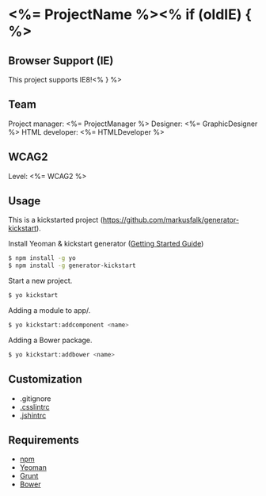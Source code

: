 # <%= ProjectName %><% if (oldIE) { %>

## Browser Support (IE)

This project supports IE8!<% } %>

## Team

Project manager: <%= ProjectManager %>
Designer: <%= GraphicDesigner %>
HTML developer: <%= HTMLDeveloper %>

## WCAG2

Level: <%= WCAG2 %>

## Usage

This is a kickstarted project (https://github.com/markusfalk/generator-kickstart).

Install Yeoman & kickstart generator ([Getting Started Guide](https://github.com/yeoman/yeoman/wiki/Getting-Started))

```bash
$ npm install -g yo
$ npm install -g generator-kickstart
```

Start a new project.
```bash
$ yo kickstart
```

Adding a module to app/.
```bash
$ yo kickstart:addcomponent <name>
```

Adding a Bower package.
```bash
$ yo kickstart:addbower <name>
```

## Customization

* .gitignore
* [.csslintrc](https://github.com/CSSLint/csslint/wiki/Rules)
* [.jshintrc](http://www.jshint.com/docs/options/)

## Requirements

* [npm](https://npmjs.org)
* [Yeoman](http://yeoman.io)
* [Grunt](http://gruntjs.com)
* [Bower](http://bower.io)
